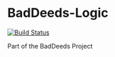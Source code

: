 BadDeeds-Logic
==============

[![Build Status](https://travis-ci.org/dmelo/baddeeds-logic.svg)](https://travis-ci.org/dmelo/baddeeds-logic)

Part of the BadDeeds Project
